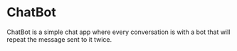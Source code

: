 # ChatBot
ChatBot is a simple chat app where every conversation is with a bot that will repeat the message sent to it twice.
